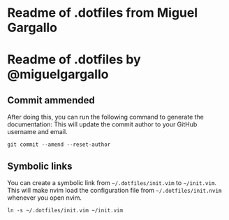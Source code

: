 # Readme of .dotfiles from Miguel Gargallo

# Readme of .dotfiles by @miguelgargallo

## Commit ammended

After doing this, you can run the following command to generate the documentation:
This will update the commit author to your GitHub username and email.

    git commit --amend --reset-author


## Symbolic links

You can create a symbolic link from `~/.dotfiles/init.vim` to `~/init.vim`. This will make nvim load the configuration file from `~/.dotfiles/init.nvim` whenever you open nvim.

    ln -s ~/.dotfiles/init.vim ~/init.vim

